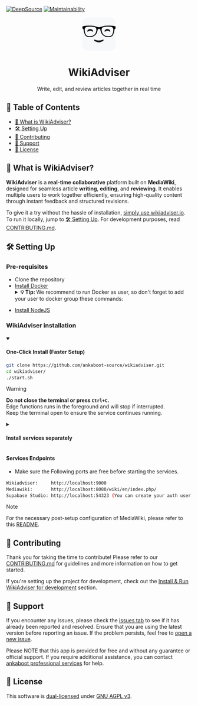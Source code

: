 [![DeepSource](https://app.deepsource.com/gh/ankaboot-source/wikiadviser.svg/?label=code+coverage&show_trend=true&token=ZTDAa-DQcTJvNvMiXJlquOHn)](https://app.deepsource.com/gh/ankaboot-source/wikiadviser/)
[![Maintainability](https://qlty.sh/badges/612e2b1b-61ab-468f-a868-fc13e0ec47f1/maintainability.svg)](https://qlty.sh/gh/ankaboot-source/projects/wikiadviser)

<div>
  <div align="center">
    <img width="90" height="90" src="https://github.com/ankaboot-source/wikiadviser/raw/main/docs/assets/icons/logo%20with%20background.svg" alt="WikiAdviser Logo">
  </div>
  <h1 align="center">WikiAdviser</h1>
  <div align="center">
    <p>
    Write, edit, and review articles together in real time
    </p>
  </div>
</div>

## 📑 Table of Contents
- [🤔 What is WikiAdviser?](#-what-is-wikiadviser)
- [🛠️ Setting Up](#️-setting-up)
- [🤝 Contributing](#-contributing)
- [🔧 Support](#-support)
- [📜 License](#-license)

## 🤔 What is WikiAdviser?

**WikiAdviser** is a **real-time** **collaborative** platform built on **MediaWiki**, designed for seamless article **writing**, **editing**, and **reviewing**. It enables multiple users to work together efficiently, ensuring high-quality content through instant feedback and structured revisions.

To give it a try without the hassle of installation, [simply use wikiadviser.io](https://app.wikiadviser.io/).
To run it locally, jump to [🛠️ Setting Up](#️-setting-up).
For development purposes, read [CONTRIBUTING.md](CONTRIBUTING.md).

## 🛠️ Setting Up

### Pre-requisites

- Clone the repository
- [Install Docker](https://docs.docker.com/engine/install) <details><summary><b>💡 Tip: </b>We recommend to run Docker as user, so don't forget to add your user to docker group these commands: </summary>
   sudo usermod -aG docker $USER && newgrp docker
</details>

- [Install NodeJS](https://nodejs.org)

### WikiAdviser installation
<details open>
<summary><h4>One-Click Install (Faster Setup)</h4></summary>

```sh
git clone https://github.com/ankaboot-source/wikiadviser.git
cd wikiadviser/
./start.sh
```

</details>

> [!WARNING]
> **Do not close the terminal or press `Ctrl+C`.**  
> Edge functions runs in the foreground and will stop if interrupted.  
> Keep the terminal open to ensure the service continues running.


<details>
<summary><h4>Install services separately</h4></summary>

1. Start Supabase and auto-generate .env files

```sh
git clone https://github.com/ankaboot-source/wikiadviser.git
cd wikiadviser/
npm i # To install Supabase dependencies
npx supabase start > supabase.log
./generate-env.sh --supabase-creds supabase.log
```

2. Start WikiAdviser + Mediawiki

```sh
pushd docker && docker compose up -d && popd
```

3. Start supabase Edge functions
```sh
./generate-env.sh --bot-creds
npx supabase functions serve
```
</details>

#### Services Endpoints
- Make sure the Following ports are free before starting the services.
```sh
Wikiadviser:     http://localhost:9000
Mediawiki:       http://localhost:8080/wiki/en/index.php/
Supabase Studio: http://localhost:54323 (You can create your auth user from here)
```

> [!NOTE]
> For the necessary post-setup configuration of MediaWiki, please refer to this [README](https://github.com/ankaboot-source/wikiadviser/blob/main/docker/MEDIAWIKI_SETUP.md).

## 🤝 Contributing

Thank you for taking the time to contribute! Please refer to our [CONTRIBUTING.md](CONTRIBUTING.md) for guidelines and more information on how to get started.

If you're setting up the project for development, check out the 
[Install & Run WikiAdviser for development](CONTRIBUTING.md#install--run-wikiadviser-for-development) section.


## 🔧 Support

If you encounter any issues, please check the [issues tab](https://github.com/ankaboot-source/wikiadviser/issues) to see if it has already been reported and resolved. Ensure that you are using the latest version before reporting an issue. If the problem persists, feel free to [open a new issue](https://github.com/ankaboot-source/wikiadviser/issues/new).

Please NOTE that this app is provided for free and without any guarantee or official support. If you require additional assistance, you can contact [ankaboot professional services](mailto:contact@ankaboot.fr) for help.

## 📜 License

This software is [dual-licensed](DUAL-LICENSE.md) under [GNU AGPL v3](LICENSE).
